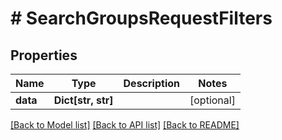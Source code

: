 # # SearchGroupsRequestFilters


## Properties 


Name | Type | Description | Notes
------------ | ------------- | ------------- | -------------
**data**| **Dict[str, str]** |   | [optional]


[[Back to Model list]](../../README.md#models) [[Back to API list]](../../README.md#endpoints) [[Back to README]](../../README.md)

